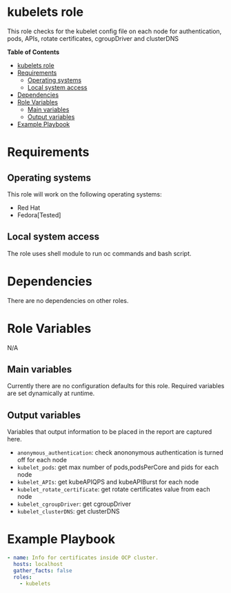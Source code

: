 # kubelets role

This role checks for the kubelet config file on each node for authentication, pods, APIs, rotate certificates, cgroupDriver and clusterDNS

**Table of Contents**
- [kubelets role](#resourcequotas-role)
- [Requirements](#requirements)
  - [Operating systems](#operating-systems)
  - [Local system access](#local-system-access)
- [Dependencies](#dependencies)
- [Role Variables](#role-variables)
  - [Main variables](#main-variables)
  - [Output variables](#output-variables)
- [Example Playbook](#example-playbook)

# Requirements
## Operating systems
This role will work on the following operating systems:

 * Red Hat
 * Fedora[Tested]
## Local system access

The role uses shell module to run oc commands and bash script.

# Dependencies

There are no dependencies on other roles.

# Role Variables
N/A
## Main variables

Currently there are no configuration defaults for this role. Required variables are set dynamically at runtime.

## Output variables

Variables that output information to be placed in the report are captured here.

* `anonymous_authentication`: check anononymous authentication is turned off for each node
* `kubelet_pods`: get max number of pods,podsPerCore and pids for each node
* `kubelet_APIs`: get kubeAPIQPS and kubeAPIBurst for each node
* `kubelet_rotate_certificate`: get rotate certificates value from each node
* `kubelet_cgroupDriver`: get cgroupDriver
* `kubelet_clusterDNS`: get clusterDNS


# Example Playbook
```yaml
- name: Info for certificates inside OCP cluster.
  hosts: localhost
  gather_facts: false
  roles:
    - kubelets
```